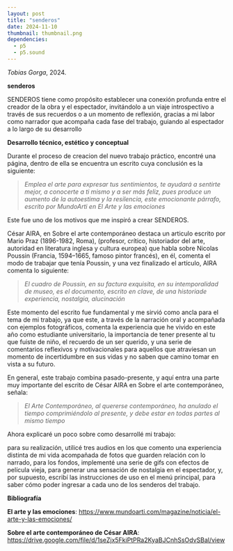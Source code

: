 ```yaml
---
layout: post
title: "senderos"
date: 2024-11-10
thumbnail: thumbnail.png
dependencies:
  - p5
  - p5.sound
---
```


<div id="div-sketch">
  <script type="text/javascript" src="sketch.js"></script>
</div>

_Tobias Gorga_, 2024.

**senderos**

SENDEROS tiene como propósito establecer una conexión profunda entre el creador de la obra y el espectador, invitándolo a un viaje introspectivo a través de sus recuerdos o a un momento de reflexión, gracias a mi labor como narrador que acompaña cada fase del trabajo, guiando al espectador a lo largo de su desarrollo

**Desarrollo técnico, estético y conceptual**

Durante el proceso de creacion del nuevo trabajo práctico, encontré una página, dentro de ella se encuentra un escrito cuya conclusión es la siguiente:

> _Emplea el arte para expresar tus sentimientos, te ayudará a sentirte mejor, a conocerte a ti mismo y a ser más feliz, pues produce un aumento de la autoestima y la resilencia, este emocionante párrafo, escrito por MundoArti en El Arte y las emociones_

Este fue uno de los motivos que me inspiró a crear SENDEROS.

César AIRA, en Sobre el arte contemporáneo destaca un articulo escrito por Mario Praz (1896-1982, Roma), (profesor, crítico, historiador del arte, autoridad en literatura inglesa y cultura europea) que habla sobre Nicolas Poussin (Francia, 1594–1665, famoso pintor francés), en él, comenta el modo de trabajar que tenía Poussin, y una vez finalizado el artículo, AIRA comenta lo siguiente:

> _El cuadro de Poussin, en su factura exquisita, en su intemporalidad de museo, es el documento, escrito en clave, de una historiade experiencia, nostalgia, alucinación_

Este momento del escrito fue fundamental y me sirvió como ancla para el tema de mi trabajo, ya que este, a través de la narración oral y acompañada con ejemplos fotográficos, comenta la experiencia que he vivido en este año como estudiante universitario, la importancia de tener presente al tu que fuiste de niño, el recuerdo de un ser querido, y una serie de comentarios reflexivos y motivacionales para aquellos que atraviesan un momento de incertidumbre en sus vidas y no saben que camino tomar en vista a su futuro.

En general, este trabajo combina pasado-presente, y aquí entra una parte muy importante del escrito de César AIRA en Sobre el arte contemporáneo, señala:

> _El Arte Contemporáneo, al quererse contemporáneo, ha anulado el tiempo comprimiéndolo al presente, y debe estar en todas partes al mismo tiempo_

Ahora explicaré un poco sobre como desarrollé mi trabajo:

para su realización, utilicé tres audios en los que comento una experiencia distinta de mi vida acompañada de fotos que guarden relación con lo narrado, para los fondos, implementé una serie de gifs con efectos de película vieja, para generar una sensación de nostalgia en el espectador, y, por supuesto, escribí las instrucciones de uso en el menú principal, para saber cómo poder ingresar a cada uno de los senderos del trabajo.


**Bibliografía**

**El arte y las emociones**: https://www.mundoarti.com/magazine/noticia/el-arte-y-las-emociones/

**Sobre el arte contemporáneo de César AIRA**:  https://drive.google.com/file/d/1seZjx5FkiPtPRa2KyaBJCnhSsOdvSBal/view